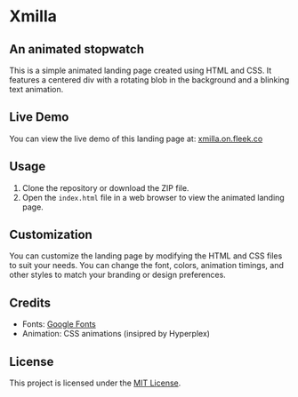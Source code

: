 # Xmilla
## An animated stopwatch

This is a simple animated landing page created using HTML and CSS. It features a centered div with a rotating blob in the background and a blinking text animation.

## Live Demo

You can view the live demo of this landing page at: [xmilla.on.fleek.co](https://xmilla.on.fleek.co)

## Usage

1. Clone the repository or download the ZIP file.
2. Open the `index.html` file in a web browser to view the animated landing page.

## Customization

You can customize the landing page by modifying the HTML and CSS files to suit your needs. You can change the font, colors, animation timings, and other styles to match your branding or design preferences.

## Credits

- Fonts: [Google Fonts](https://fonts.googleapis.com/css2?family=Sniglet&display=swap)
- Animation: CSS animations (insipred by Hyperplex)

## License

This project is licensed under the [MIT License](LICENSE).